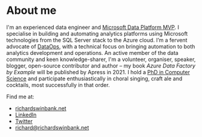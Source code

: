 # About me
I'm an experienced data engineer and [Microsoft Data Platform MVP](https://mvp.microsoft.com/en-us/PublicProfile/5004052). I specialise in building and automating analytics platforms using Microsoft technologies from the SQL Server stack to the Azure cloud. I’m a fervent advocate of [DataOps](https://en.wikipedia.org/wiki/DataOps), with a technical focus on bringing automation to both analytics development and operations. An active member of the data community and keen knowledge-sharer, I'm a volunteer, organiser, speaker, blogger, open-source contributor and author – my book *Azure Data Factory by Example* will be published by Apress in 2021. I hold a [PhD in Computer Science](https://etheses.bham.ac.uk/id/eprint/213/) and participate enthusiastically in choral singing, craft ale and cocktails, most successfully in that order.

Find me at:
* [richardswinbank.net](https://richardswinbank.net)
* [LinkedIn](https://uk.linkedin.com/in/richardswinbank)
* [Twitter](https://twitter.com/RichardSwinbank)
* [richard@richardswinbank.net](mailto:richard@RichardSwinbank.net)

